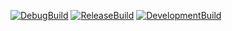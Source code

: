[![DebugBuild](https://github.com/Koba-Haya/CG2/actions/workflows/DebugBuild.yml/badge.svg)](https://github.com/Koba-Haya/CG2/actions/workflows/DebugBuild.yml)
[![ReleaseBuild](https://github.com/Koba-Haya/CG2/actions/workflows/ReleaseBuild.yml/badge.svg)](https://github.com/Koba-Haya/CG2/actions/workflows/ReleaseBuild.yml)
[![DevelopmentBuild](https://github.com/Koba-Haya/CG2/actions/workflows/DevelopmentBuild.yml/badge.svg)](https://github.com/Koba-Haya/CG2/actions/workflows/DevelopmentBuild.yml)
